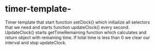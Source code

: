 # timer-template-
Timer template that start function setClock() which initialize all selectors that we need and starts function updateClock() every second.
UpdateClock() starts getTimeRemaining function which calculates and return object with remaining time.
If total time is less than 0 we clear our interval and stop updateClock.